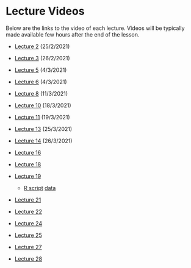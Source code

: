 # Lecture Videos

Below are the links to the video of each lecture. Videos will be typically made available few hours after the end of the lesson.

- [Lecture 2](https://unipiit.sharepoint.com/sites/a__td_47260/Shared%20Documents/General/Lecture%20Videos/Lecture02_02252021.mp4) (25/2/2021)

- [Lecture 3](https://unipiit.sharepoint.com/sites/a__td_47260/Shared%20Documents/General/Lecture%20Videos/Lecture3_02262021.mp4) (26/2/2021)

- [Lecture 5](https://unipiit.sharepoint.com/sites/a__td_47260/Shared%20Documents/General/Lecture%20Videos/Lecture05_03042021.mp4) (4/3/2021)

- [Lecture 6](https://unipiit.sharepoint.com/sites/a__td_47260/Shared%20Documents/General/Lecture%20Videos/Lecture06_03052021.mp4) (4/3/2021)

- [Lecture 8](https://unipiit.sharepoint.com/sites/a__td_47260/Shared%20Documents/General/Lecture%20Videos/Lecture08_03112021.mp4) (11/3/2021)

- [Lecture 10](https://unipiit.sharepoint.com/sites/a__td_47260/Shared%20Documents/General/Lecture%20Videos/Lecture10_18032021.mp4) (18/3/2021)

- [Lecture 11](https://unipiit.sharepoint.com/sites/a__td_47260/Shared%20Documents/General/Lecture%20Videos/Lecture11_03192021.mp4) (19/3/2021)


- [Lecture 13](https://unipiit.sharepoint.com/sites/a__td_47260/Shared%20Documents/General/Lecture%20Videos/Lecture13-25032021.mp4) (25/3/2021)

- [Lecture 14](https://unipiit.sharepoint.com/sites/a__td_47260/Shared%20Documents/General/Lecture%20Videos/Lecture14-26032021.mp4) (26/3/2021)

- [Lecture 16](https://unipiit.sharepoint.com/sites/a__td_47260/Shared%20Documents/General/Lecture%20Videos/Lecture16-01042021.mp4)

- [Lecture 18](https://unipiit.sharepoint.com/sites/a__td_47260/Shared%20Documents/General/Lecture%20Videos/Lecture18-04152021.mp4)

- [Lecture 19](https://unipiit.sharepoint.com/sites/a__td_47260/Shared%20Documents/General/Lecture%20Videos/Lecture19-16042021.mp4)

  - [R script](https://unipiit.sharepoint.com/sites/a__td_47260/Shared%20Documents/General/Notes/dipendenti.R) [data]()

- [Lecture 21](https://unipiit.sharepoint.com/sites/a__td_47260/Shared%20Documents/General/Lecture%20Videos/Lecture21-22042021.mp)

- [Lecture 22](https://unipiit.sharepoint.com/sites/a__td_47260/Shared%20Documents/General/Lecture%20Videos/Lecture22-23042021.mp4)

- [Lecture 24](https://unipiit.sharepoint.com/sites/a__td_47260/Shared%20Documents/General/Lecture%20Videos/Lecture24-29042021.mp4)

- [Lecture 25](https://unipiit.sharepoint.com/sites/a__td_47260/Shared%20Documents/General/Lecture%20Videos/Lecture25-30042021.mp4)

- [Lecture
  27](https://unipiit.sharepoint.com/sites/a__td_47260/Shared%20Documents/General/Lecture%20Videos/Lecture27-06052021.mp4)
  
- [Lecture 28](https://unipiit.sharepoint.com/sites/a__td_47260/Shared%20Documents/General/Lecture%20Videos/Lecture27-06052021.mp4)
